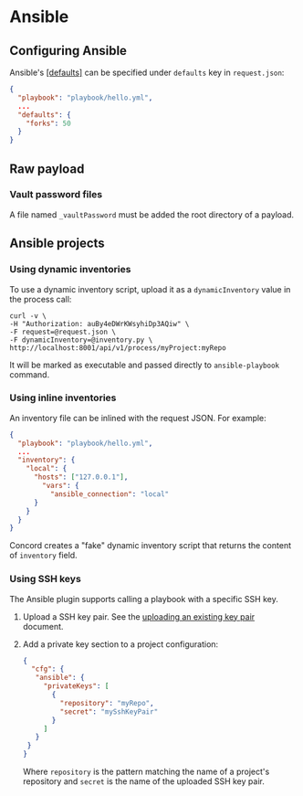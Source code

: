 # Ansible

## Configuring Ansible

Ansible's [[defaults]](http://docs.ansible.com/ansible/intro_configuration.html#general-defaults)
can be specified under `defaults` key in `request.json`:

```json
{
  "playbook": "playbook/hello.yml",
  ...
  "defaults": {
    "forks": 50
  }
}
```

## Raw payload

### Vault password files

A file named `_vaultPassword` must be added the root directory of a
payload.

## Ansible projects

### Using dynamic inventories

To use a dynamic inventory script, upload it as a `dynamicInventory`
value in the process call:

```
curl -v \
-H "Authorization: auBy4eDWrKWsyhiDp3AQiw" \
-F request=@request.json \
-F dynamicInventory=@inventory.py \
http://localhost:8001/api/v1/process/myProject:myRepo
```

It will be marked as executable and passed directly
to `ansible-playbook` command.

### Using inline inventories

An inventory file can be inlined with the request JSON. For example:

```json
{
  "playbook": "playbook/hello.yml",
  ...
  "inventory": {
    "local": {
      "hosts": ["127.0.0.1"],
        "vars": {
          "ansible_connection": "local"
      }
    }
  }
}
```

Concord creates a "fake" dynamic inventory script that returns the
content of `inventory` field.

### Using SSH keys

The Ansible plugin supports calling a playbook with a specific SSH key.

1. Upload a SSH key pair. See the [uploading an existing key pair](../security.md#uploading-an-existing-key-pair)
document.
2. Add a private key section to a project configuration:

    ```json
    {
      "cfg": {
       "ansible": {
         "privateKeys": [
           {
             "repository": "myRepo",
             "secret": "mySshKeyPair"
           }
         ]
       }
     }
    }
    ```
    Where `repository` is the pattern matching the name of a project's
    repository and `secret` is the name of the uploaded SSH key pair.
